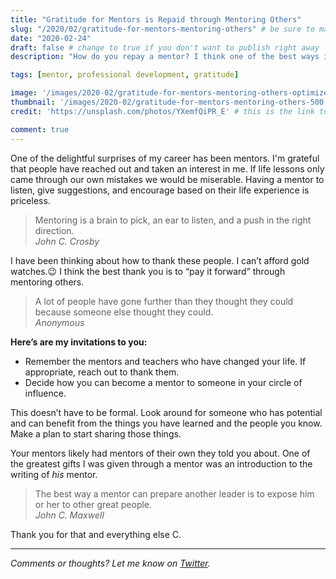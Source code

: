 ```yaml
---
title: "Gratitude for Mentors is Repaid through Mentoring Others"
slug: "/2020/02/gratitude-for-mentors-mentoring-others" # be sure to manually add /YEAR/MONTH/ to the beginning of the slug, ie. /2020/02/
date: "2020-02-24"
draft: false # change to true if you don't want to publish right away
description: "How do you repay a mentor? I think one of the best ways is by being a mentor to others."

tags: [mentor, professional development, gratitude]

image: '/images/2020-02/gratitude-for-mentors-mentoring-others-optimized.jpg' # default width is 1280
thumbnail: '/images/2020-02/gratitude-for-mentors-mentoring-others-500.jpg' # default size should be 500x500
credit: 'https://unsplash.com/photos/YXemfQiPR_E' # this is the link to the page the image came from 

comment: true
---
```

One of the delightful surprises of my career has been mentors. I'm grateful that people have reached out and taken an interest in me. If life lessons only came through our own mistakes we would be miserable. Having a mentor to listen, give suggestions, and encourage based on their life experience is priceless.
<!--more-->

> Mentoring is a brain to pick, an ear to listen, and a push in the right direction.  
> *John C. Crosby*  

I have been thinking about how to thank these people. I can’t afford gold watches.😉 I think the best thank you is to “pay it forward” through mentoring others.

> A lot of people have gone further than they thought they could because someone else thought they could.  
> *Anonymous*

**Here’s are my invitations to you:**

- Remember the mentors and teachers who have changed your life. If appropriate, reach out to thank them.
- Decide how you can become a mentor to someone in your circle of influence.

This doesn’t have to be formal. Look around for someone who has potential and can benefit from the things you have learned and the people you know. Make a plan to start sharing those things.

Your mentors likely had mentors of their own they told you about. One of the greatest gifts I was given through a mentor was an introduction to the writing of *his* mentor.

> The best way a mentor can prepare another leader is to expose him or her to other great people.  
> *John C. Maxwell*  

Thank you for that and everything else C.

---

*Comments or thoughts? Let me know on [Twitter](https://twitter.com/adamtervort/).*
